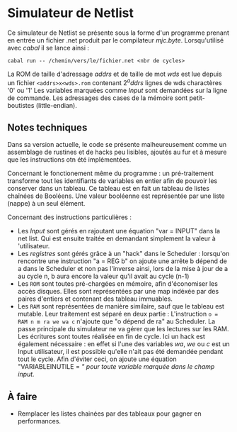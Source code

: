 Simulateur de Netlist
=====================

Ce simulateur de Netlist se présente sous la forme d'un
programme prenant en entrée un fichier .net produit par 
le compilateur *mjc.byte*. Lorsqu'utilisé avec *cabal* 
il se lance ainsi :

    cabal run -- /chemin/vers/le/fichier.net <nbr de cycles>
    
La ROM de taille d'adressage *addrs* et de taille de 
mot *wds* est lue depuis un fichier `<addrs>x<wds>.rom`
contenant $2^addrs$ lignes de wds charactères '0' ou '1' 
Les variables marquées comme *Input* sont demandées sur 
la ligne de commande. Les adressages des cases de la mémoire
sont petit-boutistes (little-endian).

Notes techniques
----------------

Dans sa version actuelle, le code se présente malheureusement 
comme un assemblage de rustines et de hacks peu lisibles, ajoutés 
au fur et à mesure que les instructions otn été implémentées.

Concernant le fonctionement même du programme : un pré-traitement
transforme tout les identifiants de variables en entier afin de
pouvoir les conserver dans un tableau. Ce tableau est en fait un
tableau de listes chaînées de Booléens. Une valeur booléenne est 
représentée par une liste (nappe) à un seul élément.


Concernant des instructions particulières :

 - Les *Input* sont gérés en rajoutant une équation "var = INPUT" 
 dans la net list. Qui est ensuite traitée en demandant simplement
 la valeur à 'utilisateur. 
 - Les *registres* sont gérés grâce à un "hack" dans le Scheduler : 
 lorsqu'on rencontre une instruction "a = REG b" on ajoute une arrête b 
 dépend de a dans le Scheduler et non pas l'inverse ainsi, lors de la mise 
 à jour de a au cycle n, b aura encore la valeur qu'il avait au cycle (n-1)
 - Les `ROM` sont toutes pré-chargées en mémoire, afin d'économiser les accès 
 disques. Elles sont représentées par une map indéxée par des paires d'entiers 
 et contenant des tableau immuables.
 - Les `RAM` sont représentées de manière similaire, sauf que le tableau est mutable.
 Leur traitement est séparé en deux partie : L'instruction `o = RAM n m ra we wa c` 
 n'ajoute que "o dépend de ra" au Scheduler. La passe principale du simulateur
 ne va gérer que les lectures sur les RAM. Les écritures sont toutes réalisée en 
 fin de cycle. Ici un hack est également nécessaire : en effet si l'une des variables
 *wa*, *we* ou *c* est un Input utilisateur, il est possible qu'elle n'ait pas été
 demandée pendant tout le cycle. Afin d'éviter ceci, on ajoute une équation 
 "VARIABLEINUTILE = <var>" pour toute variable <var> marquée dans le champ input.

À faire
-------

 - Remplacer les listes chainées par des tableaux pour gagner en performances.


